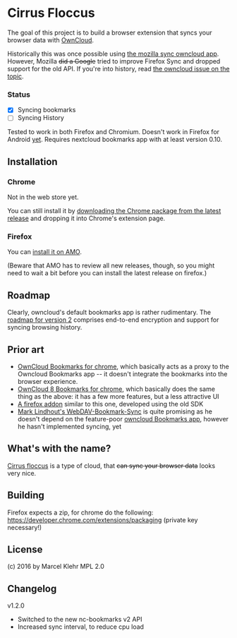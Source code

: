 # Cirrus Floccus
The goal of this project is to build a browser extension that syncs your browser data with [OwnCloud](http://owncloud.org).

Historically this was once possible using [the mozilla sync owncloud app](https://github.com/owncloudarchive/mozilla_sync). However, Mozilla <del>did a Google</del> tried to improve Firefox Sync and dropped support for the old API. If you're into history, read [the owncloud issue on the topic](https://github.com/owncloudarchive/mozilla_sync/issues/33).

### Status
 - [x] Syncing bookmarks
 - [ ] Syncing History

Tested to work in both Firefox and Chromium. Doesn't work in Firefox for Android [yet](http://arewewebextensionsyet.com). Requires nextcloud bookmarks app with at least version 0.10.

## Installation

### Chrome
Not in the web store yet.

You can still install it by [downloading the Chrome package from the latest release](https://github.com/marcelklehr/floccus/releases/) and dropping it into Chrome's extension page.

### Firefox
You can [install it on AMO](https://addons.mozilla.org/en-US/firefox/addon/floccus/).

(Beware that AMO has to review all new releases, though, so you might need to wait a bit before you can install the latest release on firefox.)

## Roadmap
Clearly, owncloud's default bookmarks app is rather rudimentary. The [roadmap for version 2](https://github.com/marcelklehr/floccus/issues/1) comprises end-to-end encryption and support for syncing browsing history.

## Prior art
 * [OwnCloud Bookmarks for chrome](https://chrome.google.com/webstore/detail/owncloud-bookmarks/eomolhpeokmbnincelpkagpapjpeeckc?hl=en-US), which basically acts as a proxy to the Owncloud Bookmarks app -- it doesn't integrate the bookmarks into the browser experience.
 * [OwnCloud 8 Bookmarks for chrome](https://chrome.google.com/webstore/detail/owncloud-8-bookmarks/efdanaldnkagmbmcngfpnjfgmgjhbjhm?hl=en-US), which basically does the same thing as the above: it has a few more features, but a less attractive UI
 * [A firefox addon](https://github.com/mjanser/firefox-addon-owncloud-bookmarks) similar to this one, developed using the old SDK
 * [Mark Lindhout's WebDAV-Bookmark-Sync](https://github.com/marklindhout/WebDAV-Bookmark-Sync) is quite promising as he doesn't depend on the feature-poor [owncloud Bookmarks app](https://github.com/owncloud/bookmarks), however he hasn't implemented syncing, yet

## What's with the name?
[Cirrus floccus](https://en.wikipedia.org/wiki/Cirrus_floccus) is a type of cloud, that <del>can sync your browser data</del> looks very nice.

## Building
Firefox expects a zip, for chrome do the following: https://developer.chrome.com/extensions/packaging (private key necessary!)

## License
(c) 2016 by Marcel Klehr
MPL 2.0

## Changelog
v1.2.0

 - Switched to the new nc-bookmarks v2 API
 - Increased sync interval, to reduce cpu load
